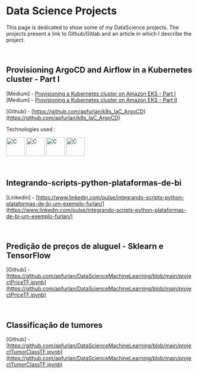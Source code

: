 
# Data Science Projects

This page is dedicated to show some of my DataScience projects. The projects present a link to Github/Gitlab 
and an article in which I describe the project. 

&nbsp;
&nbsp;


## Provisioning ArgoCD and Airflow in a Kubernetes cluster - Part I

[Medium] - [Provisioning a Kubernetes cluster on Amazon EKS - Part I](https://apfurlan.medium.com/provisioning-a-kubernetes-cluster-on-amazon-eks-part-i-40132412eadf) \
[Medium] - [Provisioning a Kubernetes cluster on Amazon EKS - Part II](www.www.www)

[Github] - [https://github.com/apfurlan/k8s_IaC_ArgoCD](https://github.com/apfurlan/k8s_IaC_ArgoCD) 


Technologies used : 

  <img align="center" alt="C" height="50" width="50" src="https://cdn.icon-icons.com/icons2/2107/PNG/512/file_type_terraform_icon_130125.png">
  <img align="center" alt="C" height="50" width="50" src="https://seeklogo.com/images/K/kubernetes-logo-3A67038EAB-seeklogo.com.png">
  <img align="center" alt="C" height="50" width="50" src="https://seeklogo.com/images/A/airflow-logo-A19E5B6709-seeklogo.com.png">
 <img align="center" alt="C" height="50" width="50" src="https://ichi.pro/assets/images/max/724/1*Y8GmdU1N_gw9ai_gqXDS0Q.png">

&nbsp;


## Integrando-scripts-python-plataformas-de-bi

[Linkedin] - [https://www.linkedin.com/pulse/integrando-scripts-python-plataformas-de-bi-um-exemplo-furlan/](https://www.linkedin.com/pulse/integrando-scripts-python-plataformas-de-bi-um-exemplo-furlan/)

&nbsp;

## Predição de preços de aluguel - Sklearn e TensorFlow

[Github] - [https://github.com/apfurlan/DataScienceMachineLearning/blob/main/projectPriceTF.ipynb](https://github.com/apfurlan/DataScienceMachineLearning/blob/main/projectPriceTF.ipynb)



&nbsp;

## Classificação de tumores

[Github] - [https://github.com/apfurlan/DataScienceMachineLearning/blob/main/projectTumorClassTF.ipynb](https://github.com/apfurlan/DataScienceMachineLearning/blob/main/projectTumorClassTF.ipynb)

